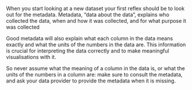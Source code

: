When you start looking at a new dataset your first reflex should be to look out for the metadata. Metadata, “data about the data”, explains who collected the data, when and how it was collected, and for what purpose it was collected

Good metadata will also explain what each column in the data means exactly and what the units of the numbers in the data are. This information is crucial for interpreting the data correctly and to make meaningful visualisations with it.

So never assume what the meaning of a column in the data is, or what the units of the numbers in a column are: make sure to consult the metadata, and ask your data provider to provide the metadata when it is missing.